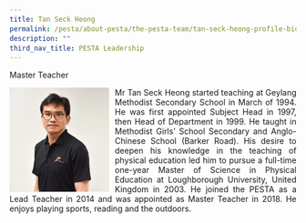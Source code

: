 ```yaml
---
title: Tan Seck Heong
permalink: /pesta/about-pesta/the-pesta-team/tan-seck-heong-profile-bio-2019/
description: ""
third_nav_title: PESTA Leadership
---
```

Master Teacher

<p style="float:left; margin: 0 10px 0px 0">
<img src="/images/tan-seck-heong-2.jpeg" alt="Tan Seck Heong" style="width:175px" /></p>
<p style="text-align:justify">
Mr Tan Seck Heong started teaching at Geylang Methodist Secondary School in March of 1994. He was first appointed Subject Head in 1997, then Head of Department in 1999. He taught in Methodist Girls’ School Secondary and Anglo-Chinese School (Barker Road). His desire to deepen his knowledge in the teaching of physical education led him to pursue a full-time one-year Master of Science in Physical Education at Loughborough University, United Kingdom in 2003. He joined the PESTA as a Lead Teacher in 2014 and was appointed as Master Teacher in 2018. He enjoys playing sports, reading and the outdoors.</p>